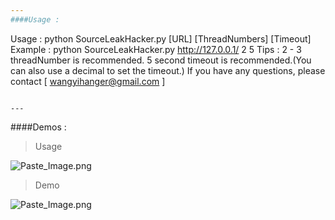 ```yaml
---
####Usage : 
```
Usage :
        python SourceLeakHacker.py [URL] [ThreadNumbers] [Timeout]
Example :
        python SourceLeakHacker.py http://127.0.0.1/ 2 5
Tips :
        2 - 3 threadNumber is recommended.
        5 second timeout is recommended.(You can also use a decimal to set the timeout.)
        If you have any questions, please contact [ wangyihanger@gmail.com ]
```

---
```

####Demos : 
> Usage

![Paste_Image.png](http://upload-images.jianshu.io/upload_images/2355077-78c8d974ae89cea7.png?imageMogr2/auto-orient/strip%7CimageView2/2/w/1240)

> Demo

![Paste_Image.png](http://upload-images.jianshu.io/upload_images/2355077-30574de858402b73.png?imageMogr2/auto-orient/strip%7CimageView2/2/w/1240)
